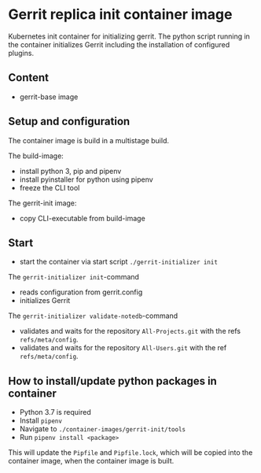 # Gerrit replica init container image

Kubernetes init container for initializing gerrit. The python script running in
the container initializes Gerrit including the installation of configured
plugins.

## Content

* gerrit-base image

## Setup and configuration

The container image is build in a multistage build.

The build-image:
* install python 3, pip and pipenv
* install pyinstaller for python using pipenv
* freeze the CLI tool

The gerrit-init image:
* copy CLI-executable from build-image

## Start

* start the container via start script `./gerrit-initializer init`

The `gerrit-initializer init`-command

* reads configuration from gerrit.config
* initializes Gerrit

The `gerrit-initializer validate-notedb`-command

* validates and waits for the repository `All-Projects.git` with the refs
`refs/meta/config`.
* validates and waits for the repository `All-Users.git` with the ref
`refs/meta/config`.

## How to install/update python packages in container

* Python 3.7 is required
* Install `pipenv`
* Navigate to `./container-images/gerrit-init/tools`
* Run `pipenv install <package>`

This will update the `Pipfile` and `Pipfile.lock`, which will be copied into the
container image, when the container image is built.
